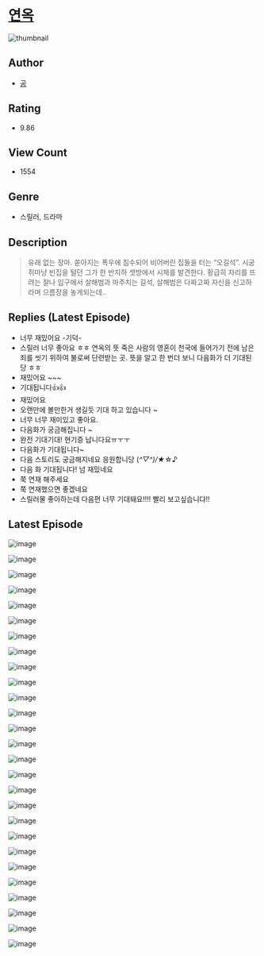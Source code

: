 # [연옥](https://comic.naver.com/bestChallenge/list?titleId=810282)
![thumbnail](https://image-comic.pstatic.net/user_contents_data/challenge_comic/2023/05/23/upload_3688838663610185014_480x623.jpeg)

## Author
- [공](https://comic.naver.com/artistTitle?id=366855)

## Rating
- 9.86

## View Count
- 1554

## Genre
- 스릴러, 드라마

## Description
> 유래 없는 장마. 쏟아지는 폭우에 침수되어 비어버린 집들을 터는 “오길석”. 시궁쥐마냥 빈집을 털던 그가 한 반지하 셋방에서 시체를 발견한다. 황급히 자리를 뜨려는 찰나 입구에서 살해범과 마주치는 길석, 살해범은 다짜고짜 자신을 신고하라며 으름장을 놓게되는데..

## Replies (Latest Episode)
- 너무 재밌어요 -기덕-
- 스릴러 너무 좋아요 ㅎㅎ 연옥의 뜻 죽은 사람의 영혼이 천국에 들어가기 전에 남은 죄를 씻기 위하여 불로써 단련받는 곳. 뜻을 알고 한 번더 보니 다음화가 더 기대된당 ㅎㅎ
- 재밌어요 ~~~
- 기대됩니다👍👍
- 재밌어요
- 오랜만에 볼만한거 생길듯 기대 하고 있습니다 ~
- 너무 너무 재미있고 좋아요.
- 다음화가 궁금해집니다 ~
- 완전 기대기대! 현기증 납니다요ㅠㅜㅜ
- 다음화가 기대됩니다~
- 다음 스토리도 궁금해지네요 응원합니당 (*^▽^)/★*☆♪
- 다음 화 기대됩니다! 넘 재밌네요
- 쭉 연재 해주세요
- 쭉 연재했으면 좋겠네요
- 스릴러물 좋아하는데 다음편 너무 기대돼요!!!! 빨리 보고싶습니댜!!

## Latest Episode
![image](https://image-comic.pstatic.net/user_contents_data/challenge_comic/2023/05/23/366855/upload_7293971255523423078.jpeg)

![image](https://image-comic.pstatic.net/user_contents_data/challenge_comic/2023/05/23/366855/upload_3631366266670178866.jpeg)

![image](https://image-comic.pstatic.net/user_contents_data/challenge_comic/2023/05/23/366855/upload_7161061393014405218.jpeg)

![image](https://image-comic.pstatic.net/user_contents_data/challenge_comic/2023/05/23/366855/upload_3907210450977514295.jpeg)

![image](https://image-comic.pstatic.net/user_contents_data/challenge_comic/2023/05/23/366855/upload_7365747361663168866.jpeg)

![image](https://image-comic.pstatic.net/user_contents_data/challenge_comic/2023/05/23/366855/upload_7219614578410469687.jpeg)

![image](https://image-comic.pstatic.net/user_contents_data/challenge_comic/2023/05/23/366855/upload_3977635257467024689.jpeg)

![image](https://image-comic.pstatic.net/user_contents_data/challenge_comic/2023/05/23/366855/upload_3689918563598348857.jpeg)

![image](https://image-comic.pstatic.net/user_contents_data/challenge_comic/2023/05/23/366855/upload_3977352906300155190.jpeg)

![image](https://image-comic.pstatic.net/user_contents_data/challenge_comic/2023/05/23/366855/upload_7364849061421397091.jpeg)

![image](https://image-comic.pstatic.net/user_contents_data/challenge_comic/2023/05/23/366855/upload_3905009224406819428.jpeg)

![image](https://image-comic.pstatic.net/user_contents_data/challenge_comic/2023/05/23/366855/upload_7378357664884482867.jpeg)

![image](https://image-comic.pstatic.net/user_contents_data/challenge_comic/2023/05/23/366855/upload_3473172729865582899.jpeg)

![image](https://image-comic.pstatic.net/user_contents_data/challenge_comic/2023/05/23/366855/upload_3762810476521743414.jpeg)

![image](https://image-comic.pstatic.net/user_contents_data/challenge_comic/2023/05/23/366855/upload_7234576715441387364.jpeg)

![image](https://image-comic.pstatic.net/user_contents_data/challenge_comic/2023/05/23/366855/upload_4136104591348806448.jpeg)

![image](https://image-comic.pstatic.net/user_contents_data/challenge_comic/2023/05/23/366855/upload_7378075300802148453.jpeg)

![image](https://image-comic.pstatic.net/user_contents_data/challenge_comic/2023/05/23/366855/upload_3691043364107662897.jpeg)

![image](https://image-comic.pstatic.net/user_contents_data/challenge_comic/2023/05/23/366855/upload_3544954368684275253.jpeg)

![image](https://image-comic.pstatic.net/user_contents_data/challenge_comic/2023/05/23/366855/upload_3991651848827593016.jpeg)

![image](https://image-comic.pstatic.net/user_contents_data/challenge_comic/2023/05/23/366855/upload_7293923981604106547.jpeg)

![image](https://image-comic.pstatic.net/user_contents_data/challenge_comic/2023/05/23/366855/upload_7017792639910556209.jpeg)

![image](https://image-comic.pstatic.net/user_contents_data/challenge_comic/2023/05/23/366855/upload_3688788090389935411.jpeg)

![image](https://image-comic.pstatic.net/user_contents_data/challenge_comic/2023/05/23/366855/upload_4136056221393379889.jpeg)

![image](https://image-comic.pstatic.net/user_contents_data/challenge_comic/2023/05/23/366855/upload_7366025555271364920.jpeg)

![image](https://image-comic.pstatic.net/user_contents_data/challenge_comic/2023/05/23/366855/upload_3630852593597821283.jpeg)

![image](https://image-comic.pstatic.net/user_contents_data/challenge_comic/2023/05/23/366855/upload_7305512833338454628.jpeg)
